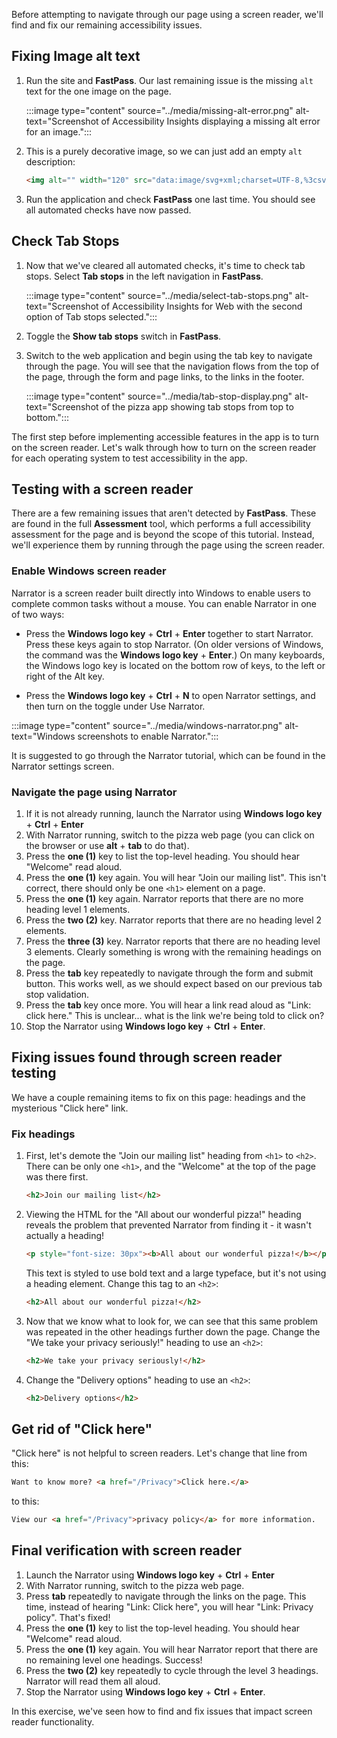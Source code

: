 Before attempting to navigate through our page using a screen reader, we'll find and fix our remaining accessibility issues.

## Fixing Image alt text

1. Run the site and **FastPass**. Our last remaining issue is the missing `alt` text for the one image on the page.

   :::image type="content" source="../media/missing-alt-error.png" alt-text="Screenshot of Accessibility Insights displaying a missing alt error for an image.":::

1. This is a purely decorative image, so we can just add an empty `alt` description:

   ```html
   <img alt="" width="120" src="data:image/svg+xml;charset=UTF-8,%3csvg xmlns='http://www.w3.org/2000/svg'%3e%3cpath d='M.226 112L36.2.2c60 16 74 49 81 84z' fill='%23ea8'/%3e%3cpath d='M.197 112L31 14C84 29 96 57 103 88z' fill='%23fea' /%3e%3c/svg%3e">
   ```

1. Run the application and check **FastPass** one last time. You should see all automated checks have now passed.

## Check Tab Stops

1. Now that we've cleared all automated checks, it's time to check tab stops. Select **Tab stops** in the left navigation in **FastPass**.

   :::image type="content" source="../media/select-tab-stops.png" alt-text="Screenshot of Accessibility Insights for Web with the second option of Tab stops selected.":::

1. Toggle the **Show tab stops** switch in **FastPass**.
1. Switch to the web application and begin using the tab key to navigate through the page. You will see that the navigation flows from the top of the page, through the form and page links, to the links in the footer.

   :::image type="content" source="../media/tab-stop-display.png" alt-text="Screenshot of the pizza app showing tab stops from top to bottom.":::

The first step before implementing accessible features in the app is to turn on the screen reader. Let's walk through how to turn on the screen reader for each operating system to test accessibility in the app.

## Testing with a screen reader

There are a few remaining issues that aren't detected by **FastPass**. These are found in the full **Assessment** tool, which performs a full accessibility assessment for the page and is beyond the scope of this tutorial. Instead, we'll experience them by running through the page using the screen reader.

### Enable Windows screen reader

Narrator is a screen reader built directly into Windows to enable users to complete common tasks without a mouse. You can enable Narrator in one of two ways:

- Press the **Windows logo key** + **Ctrl** + **Enter** together to start Narrator. Press these keys again to stop Narrator. (On older versions of Windows, the command was the **Windows logo key** + **Enter**.) On many keyboards, the Windows logo key is located on the bottom row of keys, to the left or right of the Alt key.

- Press the **Windows logo key** + **Ctrl** + **N** to open Narrator settings, and then turn on the toggle under Use Narrator.

:::image type="content" source="../media/windows-narrator.png" alt-text="Windows screenshots to enable Narrator.":::

It is suggested to go through the Narrator tutorial, which can be found in the Narrator settings screen.
 
### Navigate the page using Narrator

1. If it is not already running, launch the Narrator using **Windows logo key** + **Ctrl** + **Enter**
1. With Narrator running, switch to the pizza web page (you can click on the browser or use **alt** + **tab** to do that).
1. Press the **one (1)** key to list the top-level heading. You should hear "Welcome" read aloud.
1. Press the **one (1)** key again. You will hear "Join our mailing list". This isn't correct, there should only be one `<h1>` element on a page.
1. Press the **one (1)** key again. Narrator reports that there are no more heading level 1 elements.
1. Press the **two (2)** key. Narrator reports that there are no heading level 2 elements.
1. Press the **three (3)** key. Narrator reports that there are no heading level 3 elements. Clearly something is wrong with the remaining headings on the page.
1. Press the **tab** key repeatedly to navigate through the form and submit button. This works well, as we should expect based on our previous tab stop validation.
1. Press the **tab** key once more. You will hear a link read aloud as "Link: click here." This is unclear... what is the link we're being told to click on?
1. Stop the Narrator using **Windows logo key** + **Ctrl** + **Enter**.

## Fixing issues found through screen reader testing

We have a couple remaining items to fix on this page: headings and the mysterious "Click here" link.

### Fix headings

1. First, let's demote the "Join our mailing list" heading from `<h1>` to `<h2>`. There can be only one `<h1>`, and the "Welcome" at the top of the page was there first.

   ```html
   <h2>Join our mailing list</h2>
   ```

1. Viewing the HTML for the "All about our wonderful pizza!" heading reveals the problem that prevented Narrator from finding it - it wasn't actually a heading!

   ```html
   <p style="font-size: 30px"><b>All about our wonderful pizza!</b></p>
   ```

   This text is styled to use bold text and a large typeface, but it's not using a heading element. Change this tag to an `<h2>`:

   ```html
   <h2>All about our wonderful pizza!</h2>
   ```

1. Now that we know what to look for, we can see that this same problem was repeated in the other headings further down the page. Change the "We take your privacy seriously!" heading to use an `<h2>`:

   ```html
   <h2>We take your privacy seriously!</h2>
   ```

1. Change the "Delivery options" heading to use an `<h2>`:

   ```html
   <h2>Delivery options</h2>
   ```

## Get rid of "Click here"

"Click here" is not helpful to screen readers. Let's change that line from this:

   ```html
   Want to know more? <a href="/Privacy">Click here.</a>
   ```

   to this:

   ```html
   View our <a href="/Privacy">privacy policy</a> for more information.
   ```

## Final verification with screen reader

1. Launch the Narrator using **Windows logo key** + **Ctrl** + **Enter**
1. With Narrator running, switch to the pizza web page.
1. Press **tab** repeatedly to navigate through the links on the page. This time, instead of hearing "Link: Click here", you will hear "Link: Privacy policy". That's fixed!
1. Press the **one (1)** key to list the top-level heading. You should hear "Welcome" read aloud.
1. Press the **one (1)** key again. You will hear Narrator report that there are no remaining level one headings. Success!
1. Press the **two (2)** key repeatedly to cycle through the level 3 headings. Narrator will read them all aloud.
1. Stop the Narrator using **Windows logo key** + **Ctrl** + **Enter**.

In this exercise, we've seen how to find and fix issues that impact screen reader functionality.
